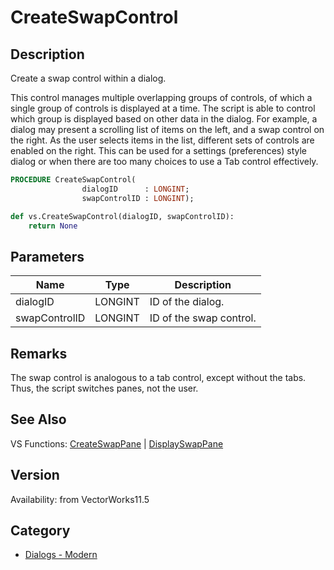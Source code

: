 # CreateSwapControl

## Description
Create a swap control within a dialog.  

This control manages multiple overlapping groups of controls, of which a single group of controls is displayed at a time.  The script is able to control which group is displayed based on other data in the dialog.  For example, a dialog may present a scrolling list of items on the left, and a swap control on the right.  As the user selects items in the list, different sets of controls are enabled on the right.  This can be used for a settings (preferences) style dialog or when there are too many choices to use a Tab control effectively.

```pascal
PROCEDURE CreateSwapControl(
				dialogID      : LONGINT;
				swapControlID : LONGINT);
```

```python
def vs.CreateSwapControl(dialogID, swapControlID):
    return None
```

## Parameters
|Name|Type|Description|
|---|---|---|
|dialogID|LONGINT|ID of the dialog.|
|swapControlID|LONGINT|ID of the swap control.|

## Remarks
The swap control is analogous to a tab control, except without the tabs.  Thus, the script switches panes, not the user.

## See Also
VS Functions:
[CreateSwapPane](CreateSwapPane.md) 
| [DisplaySwapPane](DisplaySwapPane.md)

## Version
Availability: from VectorWorks11.5

## Category
* [Dialogs - Modern](../Categories/Dialogs%20-%20Modern.md)
